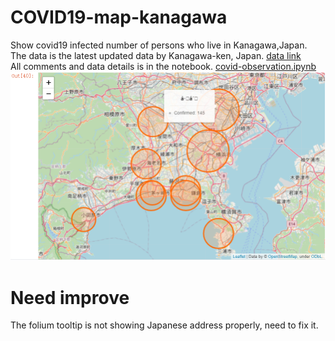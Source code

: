 ﻿[//]: # (Image References)
[image1]: ./sample.png "Sample"
# COVID19-map-kanagawa  
Show covid19 infected number of persons who live in Kanagawa,Japan.  
The data is the latest updated data by Kanagawa-ken, Japan. [data link](http://www.pref.kanagawa.jp/osirase/1369/data/csv/patient.csv)  
All comments and data details is in the notebook.
[covid-observation.ipynb](https://github.com/Data-Semi/COVID19-map-kanagawa/blob/master/covid-observation.ipynb)
![Example][image1]    

# Need improve   
The folium tooltip is not showing Japanese address properly, need to fix it.

